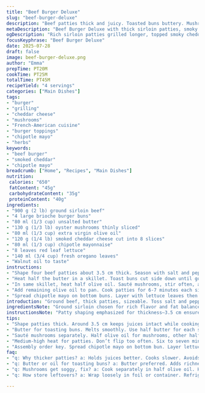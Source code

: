 ```yaml
---
title: "Beef Burger Deluxe"
slug: "beef-burger-deluxe"
description: "Beef patties thick and juicy. Toasted buns buttery. Mushrooms cooked in olive oil. Brie replaced by smoked cheddar. Aioli swapped for chipotle mayo. Red leaf lettuce and fresh oregano leaves. Drizzle of walnut oil instead of truffle. Cook time slightly longer for better sear."
metaDescription: "Beef Burger Deluxe with thick sirloin patties, smoky cheddar, chipotle mayo, sautéed mushrooms, fresh oregano, walnut oil drizzle, toasted buttery brioche buns."
ogDescription: "Rich sirloin patties grilled longer, topped smoky cheddar melted under cover. Chipotle mayo, sautéed mushrooms, oregano, walnut oil drizzle. Crunchy brioche buns."
focusKeyphrase: "Beef Burger Deluxe"
date: 2025-07-28
draft: false
image: beef-burger-deluxe.png
author: "Emma"
prepTime: PT20M
cookTime: PT25M
totalTime: PT45M
recipeYield: "4 servings"
categories: ["Main Dishes"]
tags:
- "burger"
- "grilling"
- "cheddar cheese"
- "mushrooms"
- "French-American cuisine"
- "burger toppings"
- "chipotle mayo"
- "herbs"
keywords:
- "beef burger"
- "smoked cheddar"
- "chipotle mayo"
breadcrumb: ["Home", "Recipes", "Main Dishes"]
nutrition: 
 calories: "650"
 fatContent: "45g"
 carbohydrateContent: "35g"
 proteinContent: "40g"
ingredients:
- "900 g (2 lb) ground sirloin beef"
- "4 large brioche burger buns"
- "80 ml (1/3 cup) unsalted butter"
- "130 g (1/3 lb) oyster mushrooms thinly sliced"
- "80 ml (1/3 cup) extra virgin olive oil"
- "120 g (1/4 lb) smoked cheddar cheese cut into 8 slices"
- "80 ml (1/3 cup) chipotle mayonnaise"
- "8 leaves red leaf lettuce"
- "140 ml (3/4 cup) fresh oregano leaves"
- "Walnut oil to taste"
instructions:
- "Shape four beef patties about 3.5 cm thick. Season with salt and pepper generously. Set aside."
- "Heat half the butter in a skillet. Toast buns cut side down until golden on both sides. Keep warm wrapped in foil."
- "In same skillet, heat half olive oil. Sauté mushrooms, stir often, about 4 minutes. Season with salt and pepper. Transfer to warm bowl."
- "Add remaining olive oil to pan. Cook patties for 6-7 minutes each side until crust forms and cooked through. Season again. Near end, add slices smoked cheddar on top. Cover and let cheese melt for 2 minutes."
- "Spread chipotle mayo on bottom buns. Layer with lettuce leaves then patties. Add mushrooms and oregano leaves. Drizzle a few drops walnut oil over each burger. Cap with top buns."
introduction: "Ground beef, thick patties, sizeable. Toss salt and pepper to wake flavors, no mercy. Brioche buns rich, toasted buttery sheen. Mushrooms sliced thin, sautéed in olive oil—a splash for richness. Smoked cheddar slices swap out brie, smoky twist runs through. Chipotle mayo instead of standard aioli; smoke meets spice. Red leaf lettuce crisp for crunch. Oregano leaves instead basil, herbal punch edged bright. Walnuts oil drops, earthiness rivals truffle but with a nutty note. Timing altered. Slightly longer heat to lock in juices without drying, cheese melts just right. Quick but not rush. Bite in, expect layered textures, bold notes without fuss."
ingredientsNote: "Ground sirloin chosen for rich flavor and fat balance, keeping patties juicy yet firm. Brioche buns over hamburger buns, soft texture counterpoint. Butter used for toasting buns; richness seals crust, aroma intensified. Oyster mushrooms replaced pleurotes, availability and mild flavor suit better. Extra virgin olive oil retains fruity depth; split for mushrooms then patties for no flavor cross-talk. Smoked cheddar over brie for firmer melt and deeper smoky note. Chipotle mayo changes the aioli base, heat and smokiness amplified, pairs well with cheddar. Red leaf lettuce adds mild bitterness and crispness; oregano leaves punchy fresh herb swap aligns with smoky profile. Walnut oil replaces truffle for nutty flavor layer without overpowering. Quantities adjusted for balance; cheese and oil slightly increased for more depth."
instructionsNote: "Patty shaping emphasized for thickness—3.5 cm ensures even cooking. Season before resting to tenderize meat surface. Butter melted for toasting adds richness, buns kept warm wrapped to preserve crunch. Mushrooms sautéed separately in half olive oil, searing fast, avoids sogginess. Mushrooms salted at end to pull out moisture without wilting too much. Patties cooked in remaining olive oil for consistent sear, medium-high heat to develop crust. Resting between sides minimal to keep juiciness. Cheese added last 2 minutes under lid melts without drying patties. Assembly starts with chipotle mayo for moisture and spice baseline, then lettuce layer prevents bun sogginess from juices. Mushrooms layered before herbs allow mingling of warm earthiness with fresh oregano aromatics. Walnut oil drizzed last for an immediate flavor hit, no cooking avoids bitterness. Wrap loosely if storing. Timing flexible by ±5 minutes to fit preferred doneness but stick close for best texture."
tips:
- "Shape patties thick. Around 3.5 cm keeps juices intact while cooking evenly. Season before resting. Salt pulls moisture but also flavors deeply. Rest segment important. Avoid flattening after."
- "Butter for toasting buns. Melts smoothly. Use half butter for each side. Toast till golden crust but soft inside. Wrap in foil to keep warm, preserve crunch, prevent soggy edges from steam."
- "Sauté mushrooms separately. Half olive oil for mushrooms, other half reserved for patties. Prevent flavor blending that dulls both. Stir often, 4 minutes max. Salt near end, draws moisture out slowly."
- "Medium-high heat for patties. Don’t flip too often. Six to seven minutes each side. Crust should form. Cheese laid on patties last two minutes, cover pan to trap heat, melt thoroughly without drying."
- "Assembly order key. Spread chipotle mayo on bottom bun. Layer lettuce before patties. Stops moisture droop. Mushrooms next, warm and earthy, then fresh oregano for punch. Walnut oil drizzle raw, last touch."
faq:
- "q: Why thicker patties? a: Holds juices better. Cooks slower. Avoids drying. Crust forms outside but inside stays tender. Thinner ones lose heat quickly. Juices evaporate fast. Thickness balances flavor and texture."
- "q: Butter or oil for toasting buns? a: Butter preferred. Adds richness and browns better. Oil less flavor. Butter melts, seeps into bun edges, seals surface. Prevents sogginess. Wrap buns after to keep warmth and crunch."
- "q: Mushrooms get soggy, fix? a: Cook separately in half olive oil. High heat, quick stir. Salt at end, draws moisture without wilting mushrooms. Don’t overcrowd skillet. Mushrooms dry fast, avoid excess liquid buildup."
- "q: How store leftovers? a: Wrap loosely in foil or container. Refrigerate 1-2 days max. Reheat skillet or oven. Avoid microwave, makes buns rubbery. Mushrooms better added fresh if possible. Walnut oil added fresh after heating."

---
```

